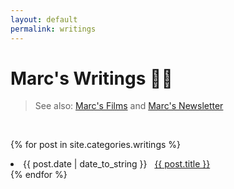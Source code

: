 ```yaml
---
layout: default
permalink: writings
---
```


# Marc's Writings ✍🏽

> See also: [Marc's Films](/films) and [Marc's Newsletter](https://marcbeep.substack.com)

<br/>

{% for post in site.categories.writings %}

  <li><span>{{ post.date | date_to_string }}</span> &nbsp; <a href="{{ post.url }}">{{ post.title }}</a></li>
{% endfor %}
